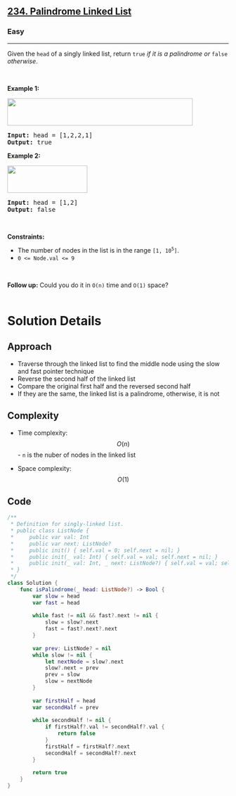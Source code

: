 <h2><a href="https://leetcode.com/problems/palindrome-linked-list/">234. Palindrome Linked List</a></h2><h3>Easy</h3><hr><div><p>Given the <code>head</code> of a singly linked list, return <code>true</code><em> if it is a </em><span data-keyword="palindrome-sequence"><em>palindrome</em></span><em> or </em><code>false</code><em> otherwise</em>.</p>

<p>&nbsp;</p>
<p><strong class="example">Example 1:</strong></p>
<img alt="" src="https://assets.leetcode.com/uploads/2021/03/03/pal1linked-list.jpg" style="width: 422px; height: 62px;">
<pre><strong>Input:</strong> head = [1,2,2,1]
<strong>Output:</strong> true
</pre>

<p><strong class="example">Example 2:</strong></p>
<img alt="" src="https://assets.leetcode.com/uploads/2021/03/03/pal2linked-list.jpg" style="width: 182px; height: 62px;">
<pre><strong>Input:</strong> head = [1,2]
<strong>Output:</strong> false
</pre>

<p>&nbsp;</p>
<p><strong>Constraints:</strong></p>

<ul>
	<li>The number of nodes in the list is in the range <code>[1, 10<sup>5</sup>]</code>.</li>
	<li><code>0 &lt;= Node.val &lt;= 9</code></li>
</ul>

<p>&nbsp;</p>
<strong>Follow up:</strong> Could you do it in <code>O(n)</code> time and <code>O(1)</code> space?</div>
</br>

# Solution Details

## Approach
- Traverse through the linked list to find the middle node using the slow and fast pointer technique
- Reverse the second half of the linked list
- Compare the original first half and the reversed second half
- If they are the same, the linked list is a palindrome, otherwise, it is not

## Complexity
- Time complexity:
$$O(n)$$ - `n` is the nuber of nodes in the linked list

- Space complexity:
$$O(1)$$

## Code
```swift
/**
 * Definition for singly-linked list.
 * public class ListNode {
 *     public var val: Int
 *     public var next: ListNode?
 *     public init() { self.val = 0; self.next = nil; }
 *     public init(_ val: Int) { self.val = val; self.next = nil; }
 *     public init(_ val: Int, _ next: ListNode?) { self.val = val; self.next = next; }
 * }
 */
class Solution {
    func isPalindrome(_ head: ListNode?) -> Bool {
        var slow = head
        var fast = head
        
        while fast != nil && fast?.next != nil {
            slow = slow?.next
            fast = fast?.next?.next
        }
        
        var prev: ListNode? = nil
        while slow != nil {
            let nextNode = slow?.next
            slow?.next = prev
            prev = slow
            slow = nextNode
        }
        
        var firstHalf = head
        var secondHalf = prev
        
        while secondHalf != nil {
            if firstHalf?.val != secondHalf?.val {
                return false
            }
            firstHalf = firstHalf?.next
            secondHalf = secondHalf?.next
        }
        
        return true
    }
}
```
